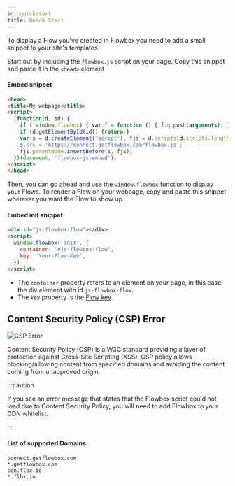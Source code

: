 ```yaml
---
id: quickstart
title: Quick Start
---
```


To display a Flow you've created in Flowbox you need to add a small snippet to your site's templates.

Start out by including the `flowbox.js`  script on your page. Copy this snippet and paste it in the `<head>` element

#### Embed snippet
```html
<head>
<title>My webpage</title>
<script>
  (function(d, id) {
    if (!window.flowbox) { var f = function () { f.q.push(arguments); }; f.q = []; window.flowbox = f; }
    if (d.getElementById(id)) {return;}
    var s = d.createElement('script'), fjs = d.scripts[d.scripts.length - 1]; s.id = id; s.async = true;
    s.src = 'https://connect.getflowbox.com/flowbox.js';
    fjs.parentNode.insertBefore(s, fjs);
  })(document, 'flowbox-js-embed');
</script>
</head>
```

Then, you can go ahead and use the `window.flowbox` function to display your Flows. To render a Flow on your webpage, copy and paste this snippet wherever you want the Flow to show up

#### Embed init snippet
```html
<div id="js-flowbox-flow"></div>
<script>
  window.flowbox('init', {
    container: '#js-flowbox-flow',
    key: 'Your-Flow-Key',
  })
</script>
```

* The `container` property refers to an element on your page, in this case the div  element with id `js-flowbox-flow`.
* The `key` property is the [Flow key](/docs/terminology#flow-key).

## Content Security Policy (CSP) Error

![CSP Error](/img/docs/csp_error.png)

Content Security Policy (CSP) is a W3C standard providing a layer of protection against Cross-Site Scripting (XSS). CSP policy allows blocking/allowing content from specified domains and avoiding the content coming from unapproved origin.

:::caution

If you see an error message that states that the Flowbox script could not load due to Content Security Policy, you will need to add Flowbox to your CDN whitelist.

:::

#### List of supported Domains
```
connect.getflowbox.com
*.getflowbox.com
cdn.flbx.io
*.flbx.io
```
